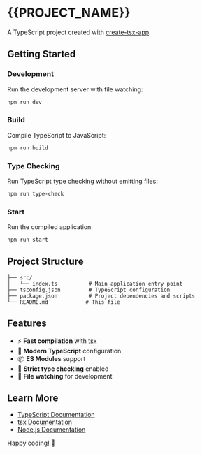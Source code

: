 # {{PROJECT_NAME}}

A TypeScript project created with [create-tsx-app](https://github.com/mattiamalonni/create-tsx-app).

## Getting Started

### Development

Run the development server with file watching:

```bash
npm run dev
```

### Build

Compile TypeScript to JavaScript:

```bash
npm run build
```

### Type Checking

Run TypeScript type checking without emitting files:

```bash
npm run type-check
```

### Start

Run the compiled application:

```bash
npm run start
```

## Project Structure

```
├── src/
│   └── index.ts          # Main application entry point
├── tsconfig.json         # TypeScript configuration
├── package.json          # Project dependencies and scripts
└── README.md            # This file
```

## Features

- ⚡ **Fast compilation** with [tsx](https://github.com/privatenumber/tsx)
- 🔧 **Modern TypeScript** configuration
- 📦 **ES Modules** support
- 🧪 **Strict type checking** enabled
- 🔄 **File watching** for development

## Learn More

- [TypeScript Documentation](https://www.typescriptlang.org/docs/)
- [tsx Documentation](https://github.com/privatenumber/tsx)
- [Node.js Documentation](https://nodejs.org/docs/)

Happy coding! 🚀

